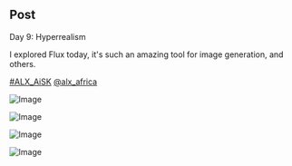 ## Post

Day 9: Hyperrealism

I explored Flux today, it's such an amazing tool for image generation, and others.

[#ALX_AiSK](https://x.com/hashtag/ALX_AiSK?src=hashtag_click) [@alx_africa](https://x.com/alx_africa)

![Image](https://pbs.twimg.com/media/Gp9tPsSawAA0Ofx?format=jpg&name=360x360)

![Image](https://pbs.twimg.com/media/Gp9tSnOawAA2SRO?format=jpg&name=360x360)

![Image](https://pbs.twimg.com/media/Gp9tUUHawAEoqWP?format=jpg&name=360x360)

![Image](https://pbs.twimg.com/media/Gp9tVmdawAAMXHM?format=jpg&name=360x360)
